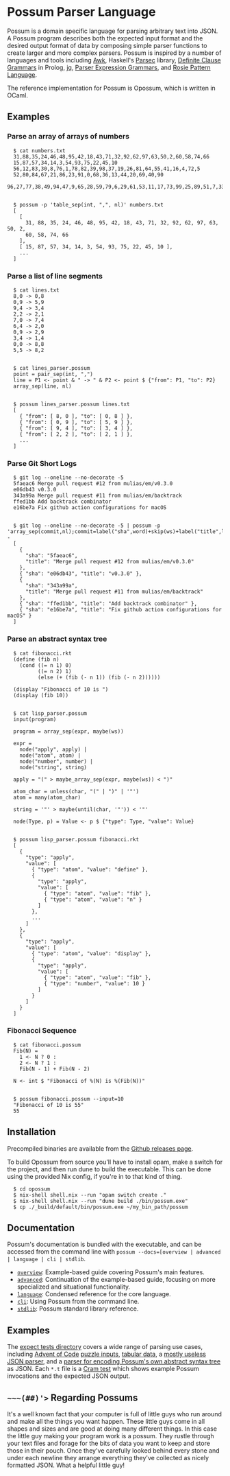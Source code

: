 # Possum Parser Language

Possum is a domain specific language for parsing arbitrary text into JSON. A
Possum program describes both the expected input format and the desired output
format of data by composing simple parser functions to create larger and more
complex parsers. Possum is inspired by a number of languages and tools
including [Awk], Haskell's [Parsec] library, [Definite Clause Grammars] in
Prolog, [jq], [Parser Expression Grammars], and [Rosie Pattern Language].

The reference implementation for Possum is Opossum, which is written in OCaml.

[Awk]: https://en.wikipedia.org/wiki/AWK
[Parsec]: https://hackage.haskell.org/package/parsec
[Definite Clause Grammars]: https://en.wikipedia.org/wiki/Definite_clause_grammar
[jq]: https://stedolan.github.io/jq/
[Parser Expression Grammars]: https://en.wikipedia.org/wiki/Parsing_expression_grammar
[Rosie Pattern Language]: https://rosie-lang.org/

## Examples

### Parse an array of arrays of numbers

```
  $ cat numbers.txt
  31,88,35,24,46,48,95,42,18,43,71,32,92,62,97,63,50,2,60,58,74,66
  15,87,57,34,14,3,54,93,75,22,45,10
  56,12,83,30,8,76,1,78,82,39,98,37,19,26,81,64,55,41,16,4,72,5
  52,80,84,67,21,86,23,91,0,68,36,13,44,20,69,40,90
  96,27,77,38,49,94,47,9,65,28,59,79,6,29,61,53,11,17,73,99,25,89,51,7,33,85,70


  $ possum -p 'table_sep(int, ",", nl)' numbers.txt
  [
    [
      31, 88, 35, 24, 46, 48, 95, 42, 18, 43, 71, 32, 92, 62, 97, 63, 50, 2,
      60, 58, 74, 66
    ],
    [ 15, 87, 57, 34, 14, 3, 54, 93, 75, 22, 45, 10 ],
    ...
  ]
```

### Parse a list of line segments

```
  $ cat lines.txt
  8,0 -> 0,8
  0,9 -> 5,9
  9,4 -> 3,4
  2,2 -> 2,1
  7,0 -> 7,4
  6,4 -> 2,0
  0,9 -> 2,9
  3,4 -> 1,4
  0,0 -> 8,8
  5,5 -> 8,2


  $ cat lines_parser.possum
  point = pair_sep(int, ",")
  line = P1 <- point & " -> " & P2 <- point $ {"from": P1, "to": P2}
  array_sep(line, nl)


  $ possum lines_parser.possum lines.txt
  [
    { "from": [ 8, 0 ], "to": [ 0, 8 ] },
    { "from": [ 0, 9 ], "to": [ 5, 9 ] },
    { "from": [ 9, 4 ], "to": [ 3, 4 ] },
    { "from": [ 2, 2 ], "to": [ 2, 1 ] },
    ...
  ]
```

### Parse Git Short Logs

```
  $ git log --oneline --no-decorate -5
  5faeac6 Merge pull request #12 from mulias/em/v0.3.0
  e06db43 v0.3.0
  343a99a Merge pull request #11 from mulias/em/backtrack
  ffed1bb Add backtrack combinator
  e16be7a Fix github action configurations for macOS


  $ git log --oneline --no-decorate -5 | possum -p 'array_sep(commit,nl);commit=label("sha",word)+skip(ws)+label("title",line)' -
  [
    {
      "sha": "5faeac6",
      "title": "Merge pull request #12 from mulias/em/v0.3.0"
    },
    { "sha": "e06db43", "title": "v0.3.0" },
    {
      "sha": "343a99a",
      "title": "Merge pull request #11 from mulias/em/backtrack"
    },
    { "sha": "ffed1bb", "title": "Add backtrack combinator" },
    { "sha": "e16be7a", "title": "Fix github action configurations for macOS" }
  ]
```

### Parse an abstract syntax tree

```
  $ cat fibonacci.rkt
  (define (fib n)
    (cond ((= n 1) 0)
          ((= n 2) 1)
          (else (+ (fib (- n 1)) (fib (- n 2))))))

  (display "Fibonacci of 10 is ")
  (display (fib 10))


  $ cat lisp_parser.possum
  input(program)

  program = array_sep(expr, maybe(ws))

  expr =
    node("apply", apply) |
    node("atom", atom) |
    node("number", number) |
    node("string", string)

  apply = "(" > maybe_array_sep(expr, maybe(ws)) < ")"

  atom_char = unless(char, "(" | ")" | '"')
  atom = many(atom_char)

  string = '"' > maybe(until(char, '"')) < '"'

  node(Type, p) = Value <- p $ {"type": Type, "value": Value}


  $ possum lisp_parser.possum fibonacci.rkt
  [
    {
      "type": "apply",
      "value": [
        { "type": "atom", "value": "define" },
        {
          "type": "apply",
          "value": [
            { "type": "atom", "value": "fib" },
            { "type": "atom", "value": "n" }
          ]
        },
        ...
      ]
    },
    {
      "type": "apply",
      "value": [
        { "type": "atom", "value": "display" },
        {
          "type": "apply",
          "value": [
            { "type": "atom", "value": "fib" },
            { "type": "number", "value": 10 }
          ]
        }
      ]
    }
  ]
```

### Fibonacci Sequence

```
  $ cat fibonacci.possum
  Fib(N) =
    1 <- N ? 0 :
    2 <- N ? 1 :
    Fib(N - 1) + Fib(N - 2)

  N <- int $ "Fibonacci of %(N) is %(Fib(N))"


  $ possum fibonacci.possum --input=10
  "Fibonacci of 10 is 55"
  55
```

## Installation

Precompiled binaries are available from the [Github releases page].

To build Opossum from source you'll have to install opam, make a switch for the
project, and then run dune to build the executable. This can be done using the
provided Nix config, if you're in to that kind of thing.

```
  $ cd opossum
  $ nix-shell shell.nix --run "opam switch create ."
  $ nix-shell shell.nix --run "dune build ./bin/possum.exe"
  $ cp ./_build/default/bin/possum.exe ~/my_bin_path/possum
```

[github releases page]: https://github.com/mulias/possum_parser_language/releases

## Documentation

Possum's documentation is bundled with the executable, and can be accessed
from the command line with `possum --docs=[overview | advanced | language | cli
| stdlib`.

- [`overview`]: Example-based guide covering Possum's main features.
- [`advanced`]: Continuation of the example-based guide, focusing on more
    specialized and situational functionality.
- [`language`]: Condensed reference for the core language.
- [`cli`]: Using Possum from the command line.
- [`stdlib`]: Possum standard library reference.

[`overview`]: docs/overview.md
[`advanced`]: docs/advanced.md
[`language`]: docs/language.md
[`cli`]: docs/cli.txt
[`stdlib`]: docs/stdlib.md

## Examples

The [expect tests directory] covers a wide range of parsing use cases, including
[Advent of Code] [puzzle inputs], [tabular data], a [mostly useless JSON parser], and a
[parser for encoding Possum's own abstract syntax tree] as JSON. Each `*.t` file
is a [Cram test] which shows example Possum invocations and the expected JSON
output.

[expect tests directory]: opossum/test/expect/
[advent of code]: https://adventofcode.com/
[puzzle inputs]: opossum/test/expect/advent_2021_day_04.t/
[tabular data]: opossum/test/expect/tabular_data.t/
[mostly useless JSON parser]: opossum/test/expect/json.t/
[parser for encoding possum's own abstract syntax tree]: opossum/test/expect/possum_ast.t/
[cram test]: https://bitheap.org/cram/

## `~~~(##)'>` Regarding Possums

It's a well known fact that your computer is full of little guys who run around
and make all the things you want happen. These little guys come in all shapes
and sizes and are good at doing many different things. In this case the little
guy making your program work is a possum. They rustle through your text files
and forage for the bits of data you want to keep and store those in their pouch.
Once they've carefully looked behind every stone and under each newline they
arrange everything they've collected as nicely formatted JSON. What a helpful
little guy!
